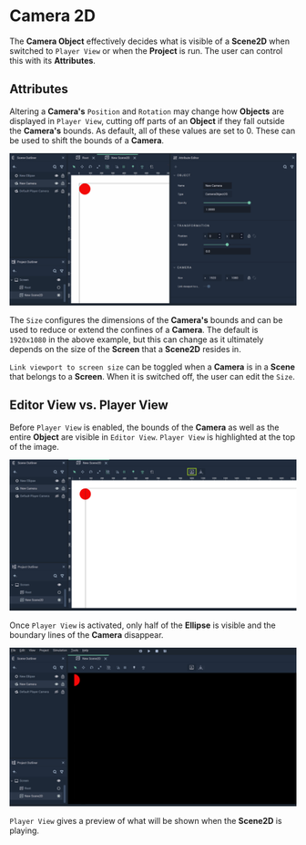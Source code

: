 # Camera 2D

The **Camera Object** effectively decides what is visible of a **Scene2D** when switched to `Player View` or when the **Project** is run. The user can control this with its **Attributes**. 

## Attributes

Altering a **Camera's** `Position` and `Rotation` may change how **Objects** are displayed in `Player View`, cutting off parts of an **Object** if they fall outside the **Camera's** bounds. As default, all of these values are set to 0. These can be used to shift the bounds of a **Camera**. 

![Camera Transformations.](../../.gitbook/assets/camera2dtransformations.gif)

The `Size` configures the dimensions of the **Camera's** bounds and can be used to reduce or extend the confines of a **Camera**. The default is `1920x1080` in the above example, but this can change as it ultimately depends on the size of the **Screen** that a **Scene2D** resides in. 

`Link viewport to screen size` can be toggled when a **Camera** is in a **Scene** that belongs to a **Screen**. When it is switched off, the user can edit the `Size`.

## Editor View vs. Player View

Before `Player View` is enabled, the bounds of the **Camera** as well as the entire **Object** are visible in `Editor View`. `Player View` is highlighted at the top of the image. 

![Camera Editor View.](../../.gitbook/assets/camerabefore.png)

Once `Player View` is activated, only half of the **Ellipse** is visible and the boundary lines of the **Camera** disappear. 

![Camera Player View.](../../.gitbook/assets/cameraafter.png)

`Player View` gives a preview of what will be shown when the **Scene2D** is playing. 


